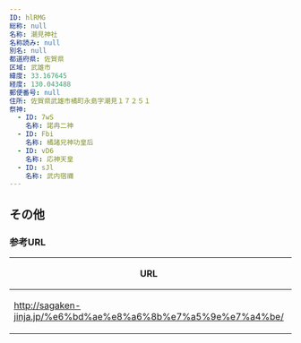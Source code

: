 ```yaml
---
ID: hlRMG
総称: null
名称: 潮見神社
名称読み: null
別名: null
都道府県: 佐賀県
区域: 武雄市
緯度: 33.167645
経度: 130.043488
郵便番号: null
住所: 佐賀県武雄市橘町永島字潮見１７２５１
祭神:
  - ID: 7wS
    名称: 諾冉二神
  - ID: Fbi
    名称: 橘諸兄神功皇后
  - ID: vD6
    名称: 応神天皇
  - ID: sJl
    名称: 武内宿禰
---
```


## その他

### 参考URL

| URL                                                           | 説明   |
| ------------------------------------------------------------- | ------ |
| http://sagaken-jinja.jp/%e6%bd%ae%e8%a6%8b%e7%a5%9e%e7%a4%be/ | 神社庁 |

